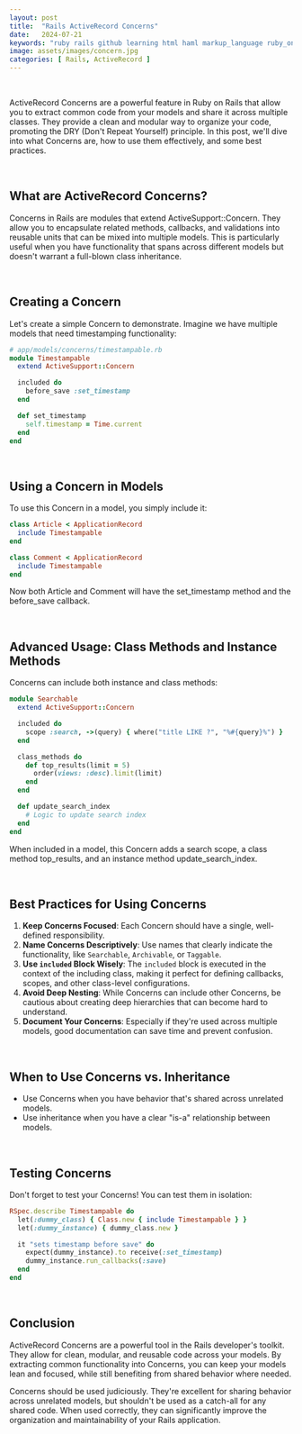 ```yaml
---
layout: post
title:  "Rails ActiveRecord Concerns"
date:   2024-07-21
keywords: "ruby rails github learning html haml markup_language ruby_on_rails"
image: assets/images/concern.jpg
categories: [ Rails, ActiveRecord ]
---
```


<br>

ActiveRecord Concerns are a powerful feature in Ruby on Rails that allow you to extract common code from your models and share it across multiple classes. They provide a clean and modular way to organize your code, promoting the DRY (Don't Repeat Yourself) principle. In this post, we'll dive into what Concerns are, how to use them effectively, and some best practices.

<br>

<h2>What are ActiveRecord Concerns?</h2>

Concerns in Rails are modules that extend ActiveSupport::Concern. They allow you to encapsulate related methods, callbacks, and validations into reusable units that can be mixed into multiple models. This is particularly useful when you have functionality that spans across different models but doesn't warrant a full-blown class inheritance.

<br>

<h2>Creating a Concern</h2>

Let's create a simple Concern to demonstrate. Imagine we have multiple models that need timestamping functionality:

```ruby
# app/models/concerns/timestampable.rb
module Timestampable
  extend ActiveSupport::Concern

  included do
    before_save :set_timestamp
  end

  def set_timestamp
    self.timestamp = Time.current
  end
end
```

<br>

<h2>Using a Concern in Models</h2>

To use this Concern in a model, you simply include it:

```ruby
class Article < ApplicationRecord
  include Timestampable
end

class Comment < ApplicationRecord
  include Timestampable
end
```

Now both Article and Comment will have the set_timestamp method and the before_save callback.


<br>

<h2>Advanced Usage: Class Methods and Instance Methods</h2>

Concerns can include both instance and class methods:

```ruby
module Searchable
  extend ActiveSupport::Concern

  included do
    scope :search, ->(query) { where("title LIKE ?", "%#{query}%") }
  end

  class_methods do
    def top_results(limit = 5)
      order(views: :desc).limit(limit)
    end
  end

  def update_search_index
    # Logic to update search index
  end
end
```

When included in a model, this Concern adds a search scope, a class method top_results, and an instance method update_search_index.

<br>

<h2>Best Practices for Using Concerns</h2>

1. **Keep Concerns Focused**: Each Concern should have a single, well-defined responsibility.
2. **Name Concerns Descriptively**: Use names that clearly indicate the functionality, like `Searchable`, `Archivable`, or `Taggable`.
3. **Use `included` Block Wisely**: The `included` block is executed in the context of the including class, making it perfect for defining callbacks, scopes, and other class-level configurations.
4. **Avoid Deep Nesting**: While Concerns can include other Concerns, be cautious about creating deep hierarchies that can become hard to understand.
5. **Document Your Concerns**: Especially if they're used across multiple models, good documentation can save time and prevent confusion.

<br>

<h2>When to Use Concerns vs. Inheritance</h2>

- Use Concerns when you have behavior that's shared across unrelated models.
- Use inheritance when you have a clear "is-a" relationship between models.

<br>

<h2>Testing Concerns</h2>

Don't forget to test your Concerns! You can test them in isolation:

```ruby
RSpec.describe Timestampable do
  let(:dummy_class) { Class.new { include Timestampable } }
  let(:dummy_instance) { dummy_class.new }

  it "sets timestamp before save" do
    expect(dummy_instance).to receive(:set_timestamp)
    dummy_instance.run_callbacks(:save)
  end
end
```

<br>

## Conclusion

ActiveRecord Concerns are a powerful tool in the Rails developer's toolkit. They allow for clean, modular, and reusable code across your models. By extracting common functionality into Concerns, you can keep your models lean and focused, while still benefiting from shared behavior where needed.

Concerns should be used judiciously. They're excellent for sharing behavior across unrelated models, but shouldn't be used as a catch-all for any shared code. When used correctly, they can significantly improve the organization and maintainability of your Rails application.


